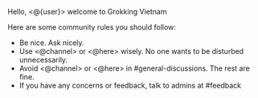 Hello, <@{user}> welcome to Grokking Vietnam

Here are some community rules you should follow:
- Be nice. Ask nicely.
- Use <@channel> or <@here> wisely. No one wants to be disturbed unnecessarily.
- Avoid <@channel> or <@here> in #general-discussions. The rest are fine.
- If you have any concerns or feedback, talk to admins at #feedback
